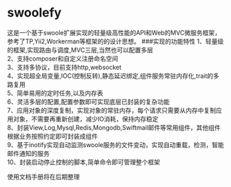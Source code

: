 # swoolefy
这是一个基于swoole扩展实现的轻量级高性能的API和Web的MVC微服务框架，参考了TP,Yii2,Workerman等框架的的设计思想。
###实现的功能特性
1、轻量级的框架,实现路由与调度,MVC三层,当然也可以配置多层     
2、支持composer和自定义注册命名空间      
3、支持多协议，目前支持http,websocket             
4、实现超全局变量,IOC(控制反转),静态延迟绑定,组件服务常驻内存化,trait的多路复用     
5、简单易用的定时任务,以及内存表             
6、灵活多层的配置,配置参数即可实现底层已封装的复杂功能          
7、应用对象的深度复制，实现对象的常驻内存，每个请求只需要从内存中复制应用对象，不需要再重新创建，减少IO消耗，保持内存稳定     
8、封装View,Log,Mysql,Redis,Mongodb,Swiftmail邮件等常用组件，其他组件根据业务按照约定即可封装成组件     
9、基于inotify实现自动监测swoole服务的文件变动，实现自动重载，检测，智能邮件通知的服务      
10、封装启动停止控制的脚本,简单命令即可管理整个框架           

使用文档手册将在后期整理     
